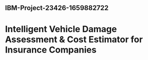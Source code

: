 ## IBM-Project-23426-1659882722
# Intelligent Vehicle Damage Assessment &amp; Cost Estimator for Insurance Companies


